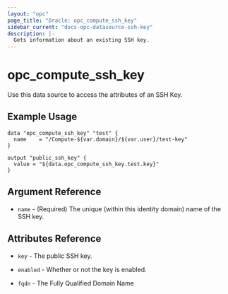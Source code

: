```yaml
---
layout: "opc"
page_title: "Oracle: opc_compute_ssh_key"
sidebar_current: "docs-opc-datasource-ssh-key"
description: |-
  Gets information about an existing SSH key.
---
```


# opc\_compute\_ssh_key

Use this data source to access the attributes of an SSH Key.

## Example Usage

```hcl
data "opc_compute_ssh_key" "test" {
  name    = "/Compute-${var.domain}/${var.user}/test-key"
}

output "public_ssh_key" {
  value = "${data.opc_compute_ssh_key.test.key}"
}
```

## Argument Reference

* `name` - (Required) The unique (within this identity domain) name of the SSH key.

## Attributes Reference


* `key` - The public SSH key.

* `enabled` - Whether or not the key is enabled.

* `fqdn` - The Fully Qualified Domain Name